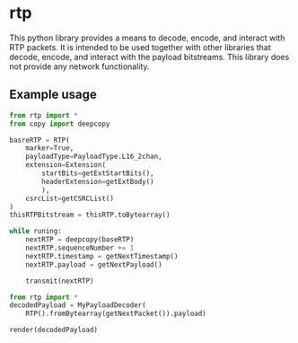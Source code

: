 # rtp

This python library provides a means to decode, encode, and interact with RTP packets. It is intended to be used together with other libraries that decode, encode, and interact with the payload bitstreams. This library does not provide any network functionality.

## Example usage
```python
from rtp import *
from copy import deepcopy

basreRTP = RTP(
    marker=True,
    payloadType=PayloadType.L16_2chan,
    extension=Extension(
        startBits=getExtStartBits(),
        headerExtension=getExtBody()
        ),
    csrcList=getCSRCList()
)
thisRTPBitstream = thisRTP.toBytearray()

while runing:
    nextRTP = deepcopy(baseRTP)
    nextRTP.sequenceNumber += 1
    nextRTP.timestamp = getNextTimestamp()
    nextRTP.payload = getNextPayload()

    transmit(nextRTP)
```

```python
from rtp import *
decodedPayload = MyPayloadDecoder(
    RTP().fromBytearray(getNextPacket()).payload)

render(decodedPayload)
```

